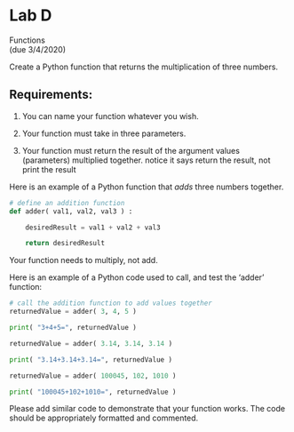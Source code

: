 # Lab D

Functions\
(due 3/4/2020)

Create a Python function that returns the multiplication of three numbers.

## Requirements:

1. You can name your function whatever you wish.

2. Your function must take in three parameters.

3. Your function must return the result of the argument values
   (parameters) multiplied together. notice it says return the result,
   not print the result


Here is an example of a Python function that _adds_ three numbers together.

```py
# define an addition function
def adder( val1, val2, val3 ) :

    desiredResult = val1 + val2 + val3

    return desiredResult
```

Your function needs to multiply, not add.

Here is an example of a Python code used to call, and test the ‘adder’ function:

```py
# call the addition function to add values together
returnedValue = adder( 3, 4, 5 )

print( "3+4+5=", returnedValue )

returnedValue = adder( 3.14, 3.14, 3.14 )

print( "3.14+3.14+3.14=", returnedValue )

returnedValue = adder( 100045, 102, 1010 )

print( "100045+102+1010=", returnedValue )
```

Please add similar code to demonstrate that your function works.
The code should be appropriately formatted and commented.
